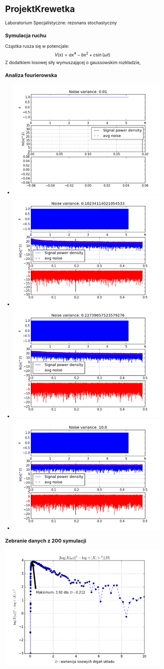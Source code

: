 # ProjektKrewetka
Laboratorium Specjalistyczne: rezonans stochastyczny

### Symulacja ruchu
Cząstka rusza się w potencjale:
$$ V(x) = a x^4 - b x^2 + c\sin(\omega t) $$
Z dodatkiem losowej siły wymuszającej o gaussowskim rozkładzie,
### Analiza fourierowska

* ![0.01.png](plots/0.01.png)
* ![0.10234114021054533.png](plots/0.10234114021054533.png)
* ![0.22739657523579276.png](plots/0.22739657523579276.png)
* ![10.0.png](plots/10.0.png)
### Zebranie danych z 200 symulacji
![ostateczny_wykres.png](ostateczny_wykres.png)
